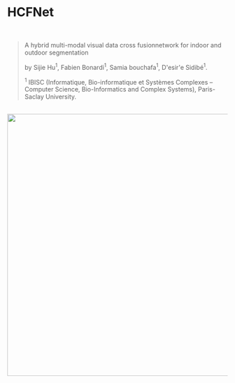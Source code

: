 # HCFNet
<br>

> A hybrid multi-modal visual data cross fusionnetwork for indoor and outdoor segmentation
>
> by Sijie Hu<sup>1</sup>, Fabien Bonardi<sup>1</sup>, Samia bouchafa<sup>1</sup>, D\'esir\'e Sidibé<sup>1</sup>.
> 
> <sup>1</sup> IBISC (Informatique, Bio-informatique et Systèmes Complexes – Computer Science, Bio-Informatics and Complex Systems), Paris-Saclay University.
>
>
<br>

<img src=imgs/Overview.png width="600" align="center">
